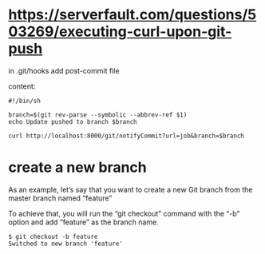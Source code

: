 # https://serverfault.com/questions/503269/executing-curl-upon-git-push

in .git/hooks
add post-commit file

content:

```
#!/bin/sh

branch=$(git rev-parse --symbolic --abbrev-ref $1)
echo Update pushed to branch $branch

curl http://localhost:8000/git/notifyCommit?url=job&branch=$branch
```

# create a new branch

As an example, let’s say that you want to create a new Git branch from the master branch named “feature”

To achieve that, you will run the “git checkout” command with the “-b” option and add “feature” as the branch name.
```
$ git checkout -b feature
Switched to new branch 'feature'
```